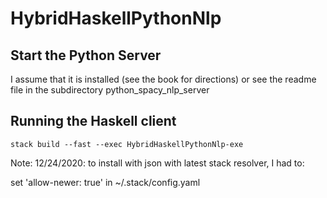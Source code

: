 # HybridHaskellPythonNlp

## Start the Python Server

I assume that it is installed (see the book for directions) or see the readme file in the subdirectory python_spacy_nlp_server


## Running the Haskell client

    stack build --fast --exec HybridHaskellPythonNlp-exe

Note: 12/24/2020: to install with json with latest stack resolver, I had to:

set 'allow-newer: true' in ~/.stack/config.yaml